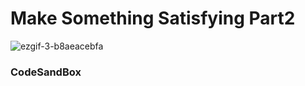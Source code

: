 # Make Something Satisfying Part2

![ezgif-3-b8aeacebfa](https://github.com/CSID-DGU/2023-1-SCS4031--101-/assets/115155803/a8b9f0d2-a240-4ac0-8b3c-f63ca6729851)

### CodeSandBox

[]()

